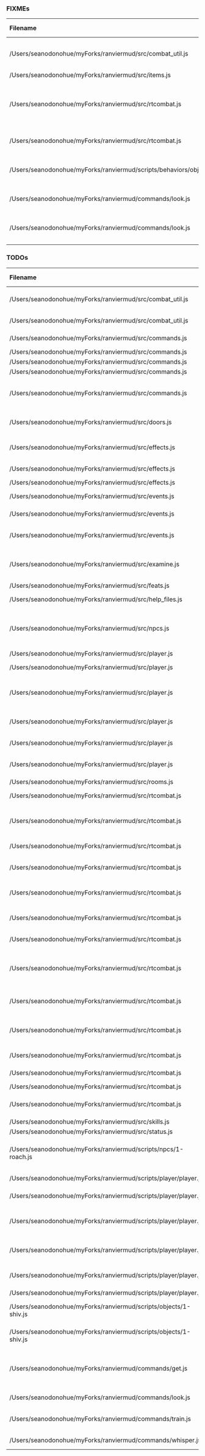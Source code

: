 ### FIXMEs
| Filename | line # | FIXME
|:------|:------:|:------
| /Users/seanodonohue/myForks/ranviermud/src/combat_util.js | 85 | Can be done better with changes to npc class.
| /Users/seanodonohue/myForks/ranviermud/src/items.js | 12 | Refactor plz;
| /Users/seanodonohue/myForks/ranviermud/src/rtcombat.js | 292 | This could be a problem if the combat is between two NPCs or two players.
| /Users/seanodonohue/myForks/ranviermud/src/rtcombat.js | 293 | The fix might have to go in statusUtils?
| /Users/seanodonohue/myForks/ranviermud/scripts/behaviors/objects/wearable.js | 2 | For some reason this is not working. Why?
| /Users/seanodonohue/myForks/ranviermud/commands/look.js | 70 | This does not really seem to be working.
| /Users/seanodonohue/myForks/ranviermud/commands/look.js | 71 | Consider making it a 'scout' command/skill.

### TODOs
| Filename | line # | TODO
|:------|:------:|:------
| /Users/seanodonohue/myForks/ranviermud/src/combat_util.js | 246 | Weapon skills related to weapon type?
| /Users/seanodonohue/myForks/ranviermud/src/combat_util.js | 247 | General combat skills?
| /Users/seanodonohue/myForks/ranviermud/src/commands.js | 36 | Extract into individual files.
| /Users/seanodonohue/myForks/ranviermud/src/commands.js | 39 | Fix this buggy stuff
| /Users/seanodonohue/myForks/ranviermud/src/commands.js | 90 | boostAttr
| /Users/seanodonohue/myForks/ranviermud/src/commands.js | 91 | invis
| /Users/seanodonohue/myForks/ranviermud/src/commands.js | 142 | Do the same way as above once you extract the admin commands.
| /Users/seanodonohue/myForks/ranviermud/src/doors.js | 44 | Refactor to use the bound functions in external code.
| /Users/seanodonohue/myForks/ranviermud/src/effects.js | 4 | Extract into own directory. Too many effects.
| /Users/seanodonohue/myForks/ranviermud/src/effects.js | 5 | Make an atom snippet for this?
| /Users/seanodonohue/myForks/ranviermud/src/effects.js | 6 | Effects_utils?
| /Users/seanodonohue/myForks/ranviermud/src/events.js | 24 | Deprecate this if possible.
| /Users/seanodonohue/myForks/ranviermud/src/events.js | 37 | Pass most of these and l10n into events.
| /Users/seanodonohue/myForks/ranviermud/src/events.js | 83 | Extract stuff like this into Data module as util funcs.
| /Users/seanodonohue/myForks/ranviermud/src/examine.js | 18 | Change command so that it can work on any item, npc, or room by emitting.
| /Users/seanodonohue/myForks/ranviermud/src/feats.js | 79 | Implement
| /Users/seanodonohue/myForks/ranviermud/src/help_files.js | 39 | Dynamically pull in list of admins
| /Users/seanodonohue/myForks/ranviermud/src/npcs.js | 202 | Have spawn inventory but also add same inv functionality as player
| /Users/seanodonohue/myForks/ranviermud/src/player.js | 59 | Generated descs.
| /Users/seanodonohue/myForks/ranviermud/src/player.js | 300 | Consider using Random.roll instead.
| /Users/seanodonohue/myForks/ranviermud/src/player.js | 561 | Use chalk node module to create color-coded logging messages.
| /Users/seanodonohue/myForks/ranviermud/src/player.js | 617 | Make a similar function but for NPCs::::::::::::::
| /Users/seanodonohue/myForks/ranviermud/src/player.js | 643 | Should go in other module::::::::::::::::::::::::
| /Users/seanodonohue/myForks/ranviermud/src/player.js | 654 | Put this as a function in the combatUtils module.
| /Users/seanodonohue/myForks/ranviermud/src/rooms.js | 3 | Refactor
| /Users/seanodonohue/myForks/ranviermud/src/rtcombat.js | 5 | Add strings for sanity damage
| /Users/seanodonohue/myForks/ranviermud/src/rtcombat.js | 6 | Enhance for co-op, allow for setInCombat of NPC with multiple players.
| /Users/seanodonohue/myForks/ranviermud/src/rtcombat.js | 94 | What if they swap weapons mid-fight?
| /Users/seanodonohue/myForks/ranviermud/src/rtcombat.js | 135 | Remove this when allowing for multicombat.
| /Users/seanodonohue/myForks/ranviermud/src/rtcombat.js | 136 | Use an array of targets for multicombat.
| /Users/seanodonohue/myForks/ranviermud/src/rtcombat.js | 237 | What if there are no players involved in combat?
| /Users/seanodonohue/myForks/ranviermud/src/rtcombat.js | 328 | Add to utils helper.js file
| /Users/seanodonohue/myForks/ranviermud/src/rtcombat.js | 337 | Use filter to remove the combatants from an array. Probably do this inside the player/npc objs.
| /Users/seanodonohue/myForks/ranviermud/src/rtcombat.js | 341 | Handle PvP or NvN combat ending differently.
| /Users/seanodonohue/myForks/ranviermud/src/rtcombat.js | 367 | consider doing sanity damage to all other players in the room.
| /Users/seanodonohue/myForks/ranviermud/src/rtcombat.js | 379 | Extract this to combat utils.
| /Users/seanodonohue/myForks/ranviermud/src/rtcombat.js | 380 | Make NPCs have fleeing behavior, too.
| /Users/seanodonohue/myForks/ranviermud/src/rtcombat.js | 381 | Emit flee?
| /Users/seanodonohue/myForks/ranviermud/src/rtcombat.js | 393 | Use Broadcast module or extract to the Broadcast file.
| /Users/seanodonohue/myForks/ranviermud/src/skills.js | 30 | Pull into own files.
| /Users/seanodonohue/myForks/ranviermud/src/status.js | 2 | Dry this up more.
| /Users/seanodonohue/myForks/ranviermud/scripts/npcs/1-roach.js | 9 | Consider modifying this to use dep injection that is more like the commands.
| /Users/seanodonohue/myForks/ranviermud/scripts/player/player.js | 2 | Refactor into individual files.
| /Users/seanodonohue/myForks/ranviermud/scripts/player/player.js | 16 | Use this for all sanity loss incidents.
| /Users/seanodonohue/myForks/ranviermud/scripts/player/player.js | 23 | Different messages for different relative amounts of sanity loss.
| /Users/seanodonohue/myForks/ranviermud/scripts/player/player.js | 99 | Emit sanity loss event here if applicable.
| /Users/seanodonohue/myForks/ranviermud/scripts/player/player.js | 116 | Extract all stuff for determining stat gain into level utils.
| /Users/seanodonohue/myForks/ranviermud/scripts/player/player.js | 178 | Permadeath, add it.
| /Users/seanodonohue/myForks/ranviermud/scripts/objects/1-shiv.js | 15 | Test to make sure this gets removed on quit.
| /Users/seanodonohue/myForks/ranviermud/scripts/objects/1-shiv.js | 32 | Test to make sure this gets removed on quit.
| /Users/seanodonohue/myForks/ranviermud/commands/get.js | 62 | Change to calculate based on character's strength and pack size vs. item weight/size.
| /Users/seanodonohue/myForks/ranviermud/commands/look.js | 69 | Improve based on player stats/skills?
| /Users/seanodonohue/myForks/ranviermud/commands/train.js | 20 | Extract into own function in Skills module.
| /Users/seanodonohue/myForks/ranviermud/commands/whisper.js | 2 | Refactor to be a channel.